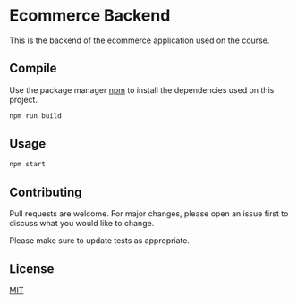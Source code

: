# Ecommerce Backend

This is the backend of the ecommerce application used on the course.

## Compile

Use the package manager [npm](https://www.npmjs.com/) to install the dependencies used on this project.

```bash
npm run build
```

## Usage

```bash
npm start
```

## Contributing

Pull requests are welcome. For major changes, please open an issue first
to discuss what you would like to change.

Please make sure to update tests as appropriate.

## License

[MIT](https://choosealicense.com/licenses/mit/)
